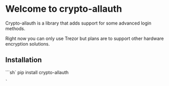 # Welcome to crypto-allauth

Crypto-allauth is a library that adds support for some advanced login methods.

Right now you can only use Trezor but plans are to support other hardware encryption solutions.

## Installation

```sh`
pip install crypto-allauth
```
`
